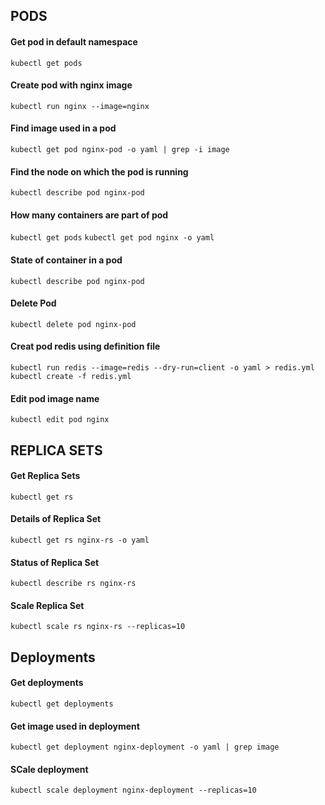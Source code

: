 ## PODS

#### Get pod in default namespace

`kubectl get pods`

#### Create pod with nginx image

`kubectl run nginx --image=nginx`

#### Find image used in a pod

`kubectl get pod nginx-pod -o yaml | grep -i image`

#### Find the node on which the pod is running

`kubectl describe pod nginx-pod`

#### How many containers are part of pod

`kubectl get pods`
`kubectl get pod nginx -o yaml`

#### State of container in a pod

`kubectl describe pod nginx-pod`

#### Delete Pod

`kubectl delete pod nginx-pod`

#### Creat pod redis using definition file

`kubectl run redis --image=redis --dry-run=client -o yaml > redis.yml`
`kubectl create -f redis.yml`

#### Edit pod image name

`kubectl edit pod nginx`

## REPLICA SETS

#### Get Replica Sets

`kubectl get rs`

#### Details of Replica Set

`kubectl get rs nginx-rs -o yaml`

#### Status of Replica Set

`kubectl describe rs nginx-rs`

#### Scale Replica Set

`kubectl scale rs nginx-rs --replicas=10`

## Deployments

#### Get deployments

`kubectl get deployments`

#### Get image used in deployment

`kubectl get deployment nginx-deployment -o yaml | grep image`

#### SCale deployment

`kubectl scale deployment nginx-deployment --replicas=10`
